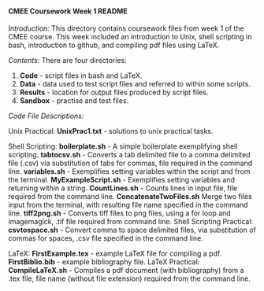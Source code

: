 #### CMEE Coursework Week 1 README

*Introduction:* This directory contains coursework files from week 1 of the CMEE course. This week included an introduction to Unix, shell scripting in bash, introduction to github, and compiling pdf files using LaTeX.

*Contents:* There are four directories:
1. **Code** - script files in bash and LaTeX.
2. **Data** - data used to test script files and referred to within some scripts.
3. **Results** - location for output files produced by script files.
4. **Sandbox** - practise and test files.

*Code File Descriptions:*

Unix Practical:
**UnixPrac1.txt** - solutions to unix practical tasks.

Shell Scripting:
**boilerplate.sh** - A simple boilerplate exemplifying shell scripting.
**tabtocsv.sh** - Converts a tab delimited file to a comma delimited file (.csv) via substitution of tabs for commas, file required in the command line.
**variables.sh** - Exemplifies setting variables within the script and from the terminal.
**MyExampleScript.sh** - Exemplifies setting variables and returning within a string.
**CountLines.sh** - Counts lines in input file, file required from the command line.
**ConcatenateTwoFiles.sh** Merge two files input from the terminal, with resulting file name specified in the command line.
**tiff2png.sh** - Converts tiff files to png files, using a for loop and imagemagick, .tif file required from command line.
Shell Scripting Practical:
**csvtospace.sh** - Convert comma to space delimited files, via substitution of commas for spaces, .csv file specified in the command line.

LaTeX:
**FirstExample.tex** - example LaTeX file for compiling a pdf.
**FirstBiblio.bib** - example bibliography file.
LaTeX Practical:
**CompileLaTeX.sh** - Compiles a pdf document (with bibliography) from a .tex file, file name (without file extension) required from the command line.
